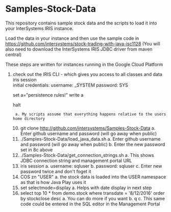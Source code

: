 # Samples-Stock-Data
This repository contains sample stock data and the scripts to load it into your InterSystems IRIS instance.

Load the data in your instance and then use the sample code in https://github.com/intersystems/stock-trading-with-java-isc1128
(You will also need to download the InterSystems IRIS JDBC driver from maven central)

These steps are written for instances running in the Google Cloud Platform

1) check out the IRIS CLI - which gives you access to all classes and data
	iris session   
		    initial credentials: username: _SYSTEM  password: SYS
	    
	set a="persistence rules!"
	write a
	
	 halt



		a. My scripts assume that everything happens relative to the users home directory
	10. git clone http://github.com/intersystems/Samples-Stock-Data
		a. Enter github username and password (will go away when public)
	11. ./Samples-Stock-Data/load_java_data.sh
		a. Enter github username and password (will go away when public)
		b. Enter the new password set in 8c above
	12. ./Samples-Stock-Data/get_connection_strings.sh
		a. This shows JDBC connection string and management portal URL
	13. iris session
		a. username: sqluser
		b. password: sqluser
		c. Enter new password twice and don't foget it
	14. COS zn "USER"
		a. the stock data is loaded into the USER namespace as that is how Java Play uses it
	15. set selectmode=display
		a. Helps with date display in next step
	16. select top 10 * from demo.stock where transdate = '8/12/2016' order by stockclose desc
		a. You can do more if you want
		b. q
		c. This same code could be entered in the SQL editor in the Management Portal
